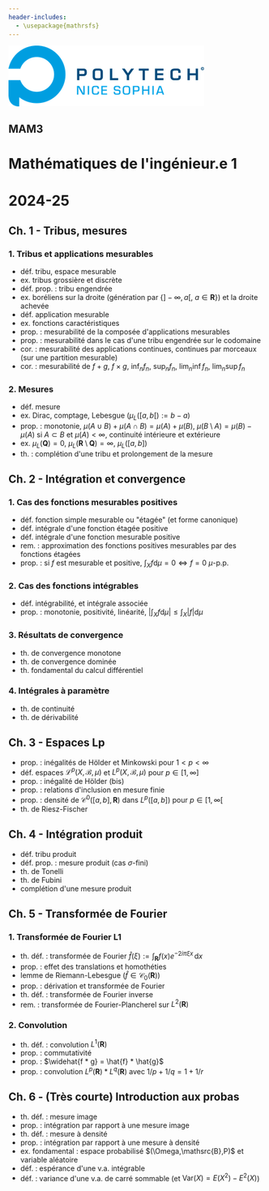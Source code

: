 ```yaml
---
header-includes:
  - \usepackage{mathrsfs}
---
```

![PNS](https://raw.githubusercontent.com/pns-mam/mi1/master/logo-pns.png)

## MAM3

# Mathématiques de l'ingénieur.e 1 
# 2024-25

## Ch. 1 - Tribus, mesures

### 1. Tribus et applications mesurables
- déf. tribu, espace mesurable
- ex. tribus grossière et discrète
- déf. prop. : tribu engendrée
- ex. boréliens sur la droite (génération par $\{ ]-\infty,a[,\ a \in \mathbf{R} \}$) et la droite achevée
- déf. application mesurable
- ex. fonctions caractéristiques
- prop. : mesurabilité de la composée d'applications mesurables
- prop. : mesurabilité dans le cas d'une tribu engendrée sur le codomaine 
- cor. : mesurabilité des applications continues, continues par morceaux (sur une partition mesurable)
- cor. : mesurabilité de $f+g$, $f \times g$, $\inf_n f_n$, $\sup_n f_n$, $\lim_n \inf f_n$, $\lim_n \sup f_n$

### 2. Mesures
- déf. mesure
- ex. Dirac, comptage, Lebesgue ($\mu_L([a,b[) := b-a$)  
- prop. : monotonie, $\mu(A \cup B)+\mu(A \cap B) = \mu(A)+\mu(B)$,
$\mu(B\setminus A)=\mu(B)-\mu(A)$ si $A \subset B$ et $\mu(A) < \infty$, continuité intérieure et extérieure
- ex. $\mu_L(\mathbf{Q})=0$, $\mu_L(\mathbf{R}\setminus \mathbf{Q})=\infty$, $\mu_L([a,b])$
- th. : complétion d'une tribu et prolongement de la mesure

## Ch. 2 - Intégration et convergence

### 1. Cas des fonctions mesurables positives
- déf. fonction simple mesurable ou "étagée" (et forme canonique)
- déf. intégrale d'une fonction étagée positive
- déf. intégrale d'une fonction mesurable positive
- rem. : approximation des fonctions positives mesurables par des fonctions étagées
- prop. : si $f$ est mesurable et positive, $\int_X f\mathrm{d}\mu=0 \iff f=0$ $\mu$-p.p.

### 2. Cas des fonctions intégrables
- déf. intégrabilité, et intégrale associée
- prop. : monotonie, positivité, linéarité, $|\int_X f\mathrm{d}\mu| \leq \int_X |f|\mathrm{d}\mu$

### 3. Résultats de convergence
- th. de convergence monotone
- th. de convergence dominée
- th. fondamental du calcul différentiel

### 4. Intégrales à paramètre
- th. de continuité
- th. de dérivabilité

## Ch. 3 - Espaces Lp
- prop. : inégalités de Hölder et Minkowski pour $1 < p < \infty$
- déf. espaces $\mathscr{L}^p(X,\mathscr{B},\mu)$ et $L^p(X,\mathscr{B},\mu)$ pour $p \in [1,\infty]$
- prop. : inégalité de Hölder (bis)
- prop. : relations d'inclusion en mesure finie
- prop. : densité de $\mathscr{C}^0([a,b],\mathbf{R})$ dans $L^p([a,b])$ pour $p \in [1,\infty[$
- th. de Riesz-Fischer

## Ch. 4 - Intégration produit
- déf. tribu produit
- déf. prop. : mesure produit (cas $\sigma$-fini)
- th. de Tonelli
- th. de Fubini
- complétion d'une mesure produit

## Ch. 5 - Transformée de Fourier

### 1. Transformée de Fourier L1
- th. déf. : transformée de Fourier
$\hat{f}(\xi):=\int_{\mathbf{R}} f(x)e^{-2i\pi\xi x}\,\mathrm{d}x$
- prop. : effet des translations et homothéties
- lemme de Riemann-Lebesgue ($\hat{f} \in \mathscr{C}_0(\mathbf{R}))$
- prop. : dérivation et transformée de Fourier
- th. déf. : transformée de Fourier inverse
- rem. : transformée de Fourier-Plancherel sur $L^2(\mathbf{R})$

### 2. Convolution
- th. déf. : convolution $L^1(\mathbf{R})$
- prop. : commutativité
- prop. : $\widehat{f * g} = \hat{f} * \hat{g}$
- prop. : convolution $L^p(\mathbf{R}) * L^q(\mathbf{R})$ avec $1/p+1/q=1+1/r$

## Ch. 6 - (Très courte) Introduction aux probas
- th. déf. : mesure image
- prop. : intégration par rapport à une mesure image
- th. déf. : mesure à densité
- prop. : intégration par rapport à une mesure à densité
- ex. fondamental : espace probabilisé $(\Omega,\mathsrc{B},P)$ et variable aléatoire
- déf. : espérance d'une v.a. intégrable
- déf. : variance d'une v.a. de carré sommable (et $\text{Var}(X) = E(X^2) - E^2(X)$) 
